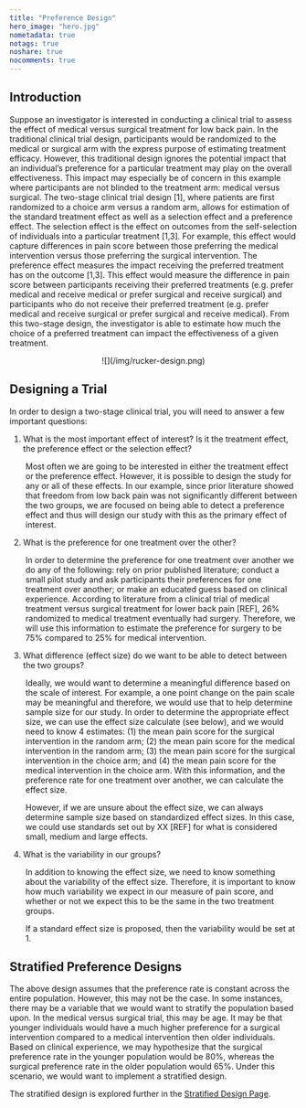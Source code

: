 ```yaml
---
title: "Preference Design"
hero_image: "hero.jpg"
nometadata: true
notags: true
noshare: true
nocomments: true
---
```


## Introduction

Suppose an investigator is interested in conducting a clinical trial to assess the effect of medical versus surgical treatment for low back pain. In the traditional clinical trial design, participants would be randomized to the medical or surgical arm with the express purpose of estimating treatment efficacy. However, this traditional design ignores the potential impact that an individual’s preference for a particular treatment may play on the overall effectiveness. This impact may especially be of concern in this example where participants are not blinded to the treatment arm: medical versus surgical. The two-stage clinical trial design [1], where patients are first randomized to a choice arm versus a random arm, allows for estimation of the standard treatment effect as well as a selection effect and a preference effect. The selection effect is the effect on outcomes from the self-selection of individuals into a particular treatment [1,3]. For example, this effect would capture differences in pain score between those preferring the medical intervention versus those preferring the surgical intervention.  The preference effect measures the impact receiving the preferred treatment has on the outcome [1,3]. This effect would measure the difference in pain score between participants receiving their preferred treatments (e.g. prefer medical and receive medical or prefer surgical and receive surgical) and participants who do not receive their preferred treatment (e.g. prefer medical and receive surgical or prefer surgical and receive medical). From this two-stage design, the investigator is able to estimate how much the choice of a preferred treatment can impact the effectiveness of a given treatment.

<center>
![](/img/rucker-design.png)
</center>

## Designing a Trial

In order to design a two-stage clinical trial, you will need to answer a few important questions:

1.  What is the most important effect of interest?  Is it the treatment effect, the preference effect or the selection effect?

<div style="margin-left: 2em;">
Most often we are going to be interested in either the treatment effect or the preference effect.  However, it is possible to design the study for any or all of these effects.  In our example, since prior literature showed that freedom from low back pain was not significantly different between the two groups, we are focused on being able to detect a preference effect and thus will design our study with this as the primary effect of interest.
</div>

2.  What is the preference for one treatment over the other?

<div style="margin-left: 2em;">
In order to determine the preference for one treatment over another we do any of the following: rely on prior published literature; conduct a small pilot study and ask participants their preferences for one treatment over another; or make an educated guess based on clinical experience.  According to literature from a clinical trial of medical treatment versus surgical treatment for lower back pain [REF], 26% randomized to medical treatment eventually had surgery.  Therefore, we will use this information to estimate the preference for surgery to be 75% compared to 25% for medical intervention.
</div>

3.  What difference (effect size) do we want to be able to detect between the two groups?

<div style="margin-left: 2em;">
Ideally, we would want to determine a meaningful difference based on the scale of interest.  For example, a one point change on the pain scale may be meaningful and therefore, we would use that to help determine sample size for our study.  In order to determine the appropriate effect size, we can use the effect size calculate (see below), and we would need to know 4 estimates: (1) the mean pain score for the surgical intervention in the random arm; (2) the mean pain score for the medical intervention in the random arm; (3) the mean pain score for the surgical intervention in the choice arm; and (4) the mean pain score for the medical intervention in the choice arm. With this information, and the preference rate for one treatment over another, we can calculate the effect size.

However, if we are unsure about the effect size, we can always determine sample size based on standardized effect sizes.  In this case, we could use standards set out by XX [REF] for what is considered small, medium and large effects.
</div>

4.  What is the variability in our groups?

<div style="margin-left: 2em;">
In addition to knowing the effect size, we need to know something about the variability of the effect size.  Therefore, it is important to know how much variability we expect in our measure of pain score, and whether or not we expect this to be the same in the two treatment groups.

If a standard effect size is proposed, then the variability would be set at 1.
</div>

## Stratified Preference Designs

The above design assumes that the preference rate is constant across the entire population.  However, this may not be the case.  In some instances, there may be a variable that we would want to stratify the population based upon.  In the medical versus surgical trial, this may be age.  It may be that younger individuals would have a much higher preference for a surgical intervention compared to a medical intervention then older individuals.  Based on clinical experience, we may hypothesize that the surgical preference rate in the younger population would be 80%, whereas the surgical preference rate in the older population would 65%.  Under this scenario, we would want to implement a stratified design.

The stratified design is explored further in the [Stratified Design Page](../stratified-design).


